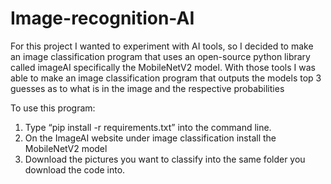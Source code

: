 # Image-recognition-AI
For this project I wanted to experiment with AI tools, so I decided to make an image classification program that uses an open-source python library called imageAI specifically the MobileNetV2 model. With those tools I was able to make an image classification program that outputs the models top 3 guesses as to what is in the image and the respective probabilities

To use this program: 
1)	Type “pip install -r requirements.txt” into the command line.
2)	On the ImageAI website under image classification install the MobileNetV2 model 
3)	Download the pictures you want to classify into the same folder you download the code into.


